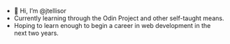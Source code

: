 - 👋 Hi, I’m @jtellisor
- Currently learning through the Odin Project and other self-taught means.
- Hoping to learn enough to begin a career in web development in the next two years.

